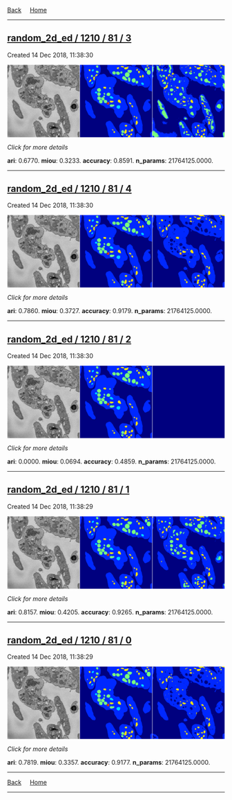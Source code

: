 
[Back](..)&nbsp;&nbsp;&nbsp;&nbsp;&nbsp;[Home](https://leapmanlab.github.io/snapshots)

---

<div class="summary"><a href="3"><h2>random_2d_ed / 1210 / 81 / 3</h2></a><p>Created 14 Dec 2018, 11:38:30
</p><a href="3"><img src="3/media/summary.png" align="center"></a><p>
<i>Click for more details</i>
</p></div>

**ari**: 0.6770. **miou**: 0.3233. **accuracy**: 0.8591. **n_params**: 21764125.0000. 

---

<div class="summary"><a href="4"><h2>random_2d_ed / 1210 / 81 / 4</h2></a><p>Created 14 Dec 2018, 11:38:30
</p><a href="4"><img src="4/media/summary.png" align="center"></a><p>
<i>Click for more details</i>
</p></div>

**ari**: 0.7860. **miou**: 0.3727. **accuracy**: 0.9179. **n_params**: 21764125.0000. 

---

<div class="summary"><a href="2"><h2>random_2d_ed / 1210 / 81 / 2</h2></a><p>Created 14 Dec 2018, 11:38:30
</p><a href="2"><img src="2/media/summary.png" align="center"></a><p>
<i>Click for more details</i>
</p></div>

**ari**: 0.0000. **miou**: 0.0694. **accuracy**: 0.4859. **n_params**: 21764125.0000. 

---

<div class="summary"><a href="1"><h2>random_2d_ed / 1210 / 81 / 1</h2></a><p>Created 14 Dec 2018, 11:38:29
</p><a href="1"><img src="1/media/summary.png" align="center"></a><p>
<i>Click for more details</i>
</p></div>

**ari**: 0.8157. **miou**: 0.4205. **accuracy**: 0.9265. **n_params**: 21764125.0000. 

---

<div class="summary"><a href="0"><h2>random_2d_ed / 1210 / 81 / 0</h2></a><p>Created 14 Dec 2018, 11:38:29
</p><a href="0"><img src="0/media/summary.png" align="center"></a><p>
<i>Click for more details</i>
</p></div>

**ari**: 0.7819. **miou**: 0.3357. **accuracy**: 0.9177. **n_params**: 21764125.0000. 

---

[Back](..)&nbsp;&nbsp;&nbsp;&nbsp;&nbsp;[Home](https://leapmanlab.github.io/snapshots)

---